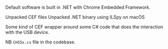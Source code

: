 Default software is built in .NET with Chrome Embedded Framework.

Unpacked CEF files
Unpacked .NET binary using ILSpy on macOS

Some kind of CEF wrapper around some C# code that does the interaction with the USB device.

NB `CH55x.cs` file in the codebase.
